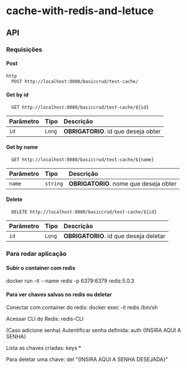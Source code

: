 # cache-with-redis-and-letuce

## API 
### Requisições
#### Post

```diff
http
  POST http://localhost:8080/basiccrud/test-cache/
```


#### Get by id

```http
  GET http://localhost:8080/basiccrud/test-cache/${id}
```

| Parâmetro | Tipo     | Descrição                |
| :-------- | :------- | :------------------------- |
| `id` | `Long` | **OBRIGATORIO**. id que deseja obter |

#### Get by name

```http
  GET http://localhost:8080/basiccrud/test-cache/${name}
```

| Parâmetro | Tipo     | Descrição                |
| :-------- | :------- | :-------------------------------- |
| `name`      | `string` | **OBRIGATORIO**. nome que deseja obter  |

#### Delete

```http
  DELETE http://localhost:8080/basiccrud/test-cache/${id}
```

| Parâmetro | Tipo     | Descrição                |
| :-------- | :------- | :-------------------------------- |
| `id`      | `Long` | **OBRIGATORIO**. id que deseja deletar  |

### Para rodar aplicação

#### Subir o container com redis

  docker run -it --name redis -p 6379:6379 redis:5.0.3

#### Para ver chaves salvas no redis ou deletar

  Conectar com container do redis: docker exec -it redis /bin/sh
  
  Acessar CLI do Redis: redis-CLI
  
  (Caso adicione senha) Autentificar senha definida: auth {INSIRA AQUI A SENHA}
  
  Lista as chaves criadas: keys *
  
  Para deletar uma chave: del "{INSIRA AQUI A SENHA DESEJADA}"
  

